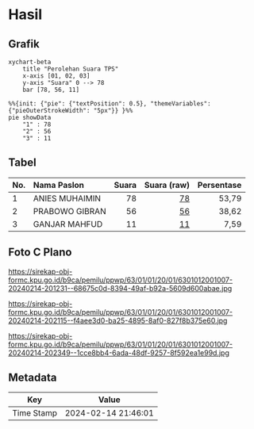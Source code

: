 # Hasil

## Grafik

```mermaid
xychart-beta
    title "Perolehan Suara TPS"
    x-axis [01, 02, 03]
    y-axis "Suara" 0 --> 78
    bar [78, 56, 11]
```

```mermaid
%%{init: {"pie": {"textPosition": 0.5}, "themeVariables": {"pieOuterStrokeWidth": "5px"}} }%%
pie showData
    "1" : 78
    "2" : 56
    "3" : 11
```

## Tabel

| No. | Nama Paslon    | Suara | Suara (raw) | Persentase |
|:--- |:-------------- | -----:| -----------:| ----------:|
| 1   | ANIES MUHAIMIN | 78    | [78][p-1]   | 53,79      |
| 2   | PRABOWO GIBRAN | 56    | [56][p-2]   | 38,62      |
| 3   | GANJAR MAHFUD  | 11    | [11][p-3]   | 7,59       |


[p-1]: https://github.com/gigit-pemilu/pemilu-2024-63-kalimantan-selatan/blob/main/pilpres/hitung-suara/sub/63-kalimantan-selatan/sub/01-tanah-laut/sub/01-takisung/sub/2001-benua-lawas/sub/007-tps/sub/paslon-1.txt
[p-2]: https://github.com/gigit-pemilu/pemilu-2024-63-kalimantan-selatan/blob/main/pilpres/hitung-suara/sub/63-kalimantan-selatan/sub/01-tanah-laut/sub/01-takisung/sub/2001-benua-lawas/sub/007-tps/sub/paslon-2.txt
[p-3]: https://github.com/gigit-pemilu/pemilu-2024-63-kalimantan-selatan/blob/main/pilpres/hitung-suara/sub/63-kalimantan-selatan/sub/01-tanah-laut/sub/01-takisung/sub/2001-benua-lawas/sub/007-tps/sub/paslon-3.txt

## Foto C Plano

https://sirekap-obj-formc.kpu.go.id/b9ca/pemilu/ppwp/63/01/01/20/01/6301012001007-20240214-201231--68675c0d-8394-49af-b92a-5609d600abae.jpg

https://sirekap-obj-formc.kpu.go.id/b9ca/pemilu/ppwp/63/01/01/20/01/6301012001007-20240214-202115--f4aee3d0-ba25-4895-8af0-827f8b375e60.jpg

https://sirekap-obj-formc.kpu.go.id/b9ca/pemilu/ppwp/63/01/01/20/01/6301012001007-20240214-202349--1cce8bb4-6ada-48df-9257-8f592ea1e99d.jpg


## Metadata

| Key        | Value               |
| ---------- | ------------------- |
| Time Stamp | 2024-02-14 21:46:01 |




